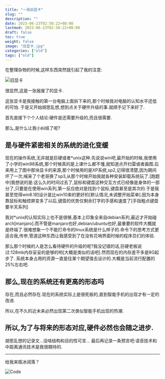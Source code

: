 ```yaml
---
title: "一张旧显卡"
slug: ""
description: ""
date: 2023-06-23T02:50:22+08:00
lastmod: 2023-06-23T02:50:22+08:00
draft: false
toc: true
weight: false
image: "旧显卡.jpg"
categories: ["old"]
tags: ["old"]
---
```

在整理杂物的时候,这样东西突然就引起了我的注意:

![旧显卡](旧显卡.jpg)

很显然,这是一张报废了的显卡.

这张显卡是我接触的第一台电脑上面拆下来的,那个时候我对电脑的认知水平还低的可怕. 于是又开始胡思乱想,想到点关于硬件升级的事.就顺手记下来好了.

首先直接下个个人结论:硬件是还需要升级的,而且很需要.

那么,是什么让我小纠结了呢?

## 是与硬件紧密相关的系统的进化变缓
现在的操作系统,无非就是巨硬或者*unix这种.先说说win吧,最开始的时候,我使用了小学的win98系统,那个时候真的是上课什么都不懂,就知道点开扫雷或者画图.后来用上了图中那块显卡的来源,那个时候用的是XP系统,sp2,记得很清楚,因为期间坏了一次,喊来了个老哥换了sp3,从那个时候开始我就各种安装卸载系统玩了.[跑题中]我想说的是:这么久的时间过去了,鼠标和键盘这种交互方式已经像是身体的一部分了,只要是在使用win系列,第一反应绝对是找到个鼠标,键盘甚至是其次的.于是我甚至觉得win8.1的设计是比win10来的更好的[默认情况,未调整开始菜单].因为本身靠鼠标和触控屏变多了以后,键盘的优势仅剩余打字的手感和速度了[手指粗点键盘要半天系列]

我对*unix的认知实际上也不是很够,基本上印象全来自debian系列,最近才开始碰arch[manjaro].而不管是manjaro也好,debian/ubuntu也好,最重要的软件大概就是终端了.很难想象一个不能打命令的linux系统是什么样子的.命令下的思考方式更适合我,传参,管道这种东西让我感受到了在没有花哨界面时候的程序员们的体验.

那么那个时候的人是怎么看待硬件的升级的呢?我没记错的话,巨硬老板说过:128mb内存妥妥的是够的哟[大概是类似的话吧].然而现在的内存差不多是8G起步了. 系统本身占用的资源一直是往某个期望值去设计的.大概是当前流行配置的25%左右吧.

## 那么,现在的系统还有更高的形态吗
存在,而且必然存在.现在的系统实际上是很死板的,直到智能手机的出现才有一定的改进.

所以,在不久的近未来必然出现第二次类似智能手机出现的热潮.

## 所以,为了与将来的形态对应,硬件必然也会随之进步.
胡思乱想的记录文...没啥结构和目的性可言... 最后再记录一条预言吧:语音技术和中距离通讯技术是我很期待的.

----------
给我来瓶冰阔落？

![Code](alipay.jpg)